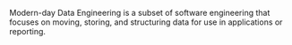 Modern-day Data Engineering is a subset of software engineering that focuses on moving, storing, and structuring data for use in applications or reporting.